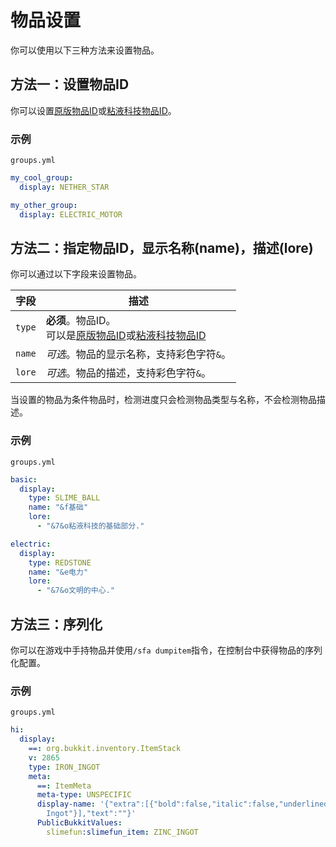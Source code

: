 # 物品设置

你可以使用以下三种方法来设置物品。

## 方法一：设置物品ID

你可以设置[原版物品ID](https://hub.spigotmc.org/javadocs/spigot/org/bukkit/Material.html)或[粘液科技物品ID](https://slimefun-helper.guizhanss.cn)。

### 示例

`groups.yml`

```yaml
my_cool_group:
  display: NETHER_STAR

my_other_group:
  display: ELECTRIC_MOTOR
```

## 方法二：指定物品ID，显示名称(name)，描述(lore)

你可以通过以下字段来设置物品。

| 字段 | 描述 |
| -------- | -------- |
| `type` | **必须**。物品ID。<br>可以是[原版物品ID](https://hub.spigotmc.org/javadocs/spigot/org/bukkit/Material.html)或[粘液科技物品ID](https://slimefun-helper.guizhanss.cn) |
| `name` | *可选*。物品的显示名称，支持彩色字符`&`。 |
| `lore` | *可选*。物品的描述，支持彩色字符`&`。 |

当设置的物品为条件物品时，检测进度只会检测物品类型与名称，不会检测物品描述。


### 示例

`groups.yml`

```yaml
basic:
  display:
    type: SLIME_BALL
    name: "&f基础"
    lore:
      - "&7&o粘液科技的基础部分."

electric:
  display:
    type: REDSTONE
    name: "&e电力"
    lore:
      - "&7&o文明的中心."
```

## 方法三：序列化

你可以在游戏中手持物品并使用`/sfa dumpitem`指令，在控制台中获得物品的序列化配置。

### 示例

`groups.yml`

```yaml
hi:
  display:
    ==: org.bukkit.inventory.ItemStack
    v: 2865
    type: IRON_INGOT
    meta:
      ==: ItemMeta
      meta-type: UNSPECIFIC
      display-name: '{"extra":[{"bold":false,"italic":false,"underlined":false,"strikethrough":false,"obfuscated":false,"color":"aqua","text":"Zinc
        Ingot"}],"text":""}'
      PublicBukkitValues:
        slimefun:slimefun_item: ZINC_INGOT
```